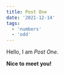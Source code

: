 ```yaml
---
title: Post One
date: '2021-12-14'
tags:
  - 'numbers'
  - 'odd'
---
```


Hello, I am _Post One._

**Nice to meet you!**
